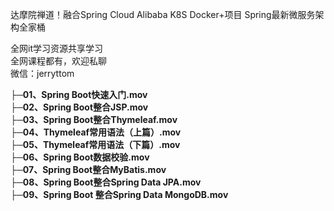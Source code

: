 达摩院禅道！融合Spring Cloud Alibaba K8S Docker+项目 Spring最新微服务架构全家桶

全网it学习资源共享学习<br>全网课程都有，欢迎私聊<br>微信：jerryttom<br>

<strong>├─01、Spring Boot快速入门.mov</strong><br> <strong>├─02、Spring Boot整合JSP.mov</strong><br> <strong>├─03、Spring Boot整合Thymeleaf.mov</strong><br> <strong>├─04、Thymeleaf常用语法（上篇）.mov</strong><br> <strong>├─05、Thymeleaf常用语法（下篇）.mov</strong><br> <strong>├─06、Spring Boot数据校验.mov</strong><br> <strong>├─07、Spring Boot整合MyBatis.mov</strong><br> <strong>├─08、Spring Boot整合Spring Data JPA.mov</strong><br> <strong>├─09、Spring Boot 整合Spring Data MongoDB.mov</strong>